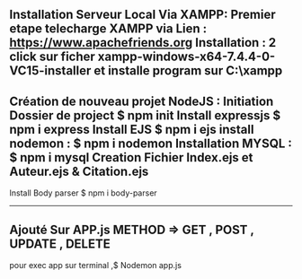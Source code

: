 Installation Serveur Local Via XAMPP:
Premier etape telecharge XAMPP via Lien : 
https://www.apachefriends.org
Installation : 
2 click sur ficher xampp-windows-x64-7.4.4-0-VC15-installer
et installe program sur C:\xampp 
----------------------------------------
Création de nouveau projet NodeJS :
Initiation Dossier de project
$ npm init
Install expressjs
$ npm i express
Install EJS
$ npm i ejs
install nodemon :
$ npm i nodemon
Installation MYSQL : 
$ npm i mysql
Creation Fichier Index.ejs et Auteur.ejs & Citation.ejs
-----------------------------------------------------------
Install Body parser 
$ npm i body-parser

-----------------------------------------------------------
Ajouté Sur APP.js
METHOD => GET , POST , UPDATE , DELETE
---------------------------------------------------------
pour exec app sur terminal ,$ Nodemon app.js